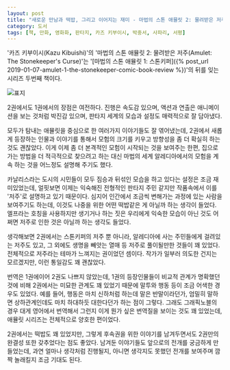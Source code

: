 ```yaml
---
layout: post
title: "새로운 만남과 떡밥, 그리고 이어지는 재미 - 마법의 스톤 애뮬릿 2: 물려받은 저주"
category: 도서
tags: [책, 만화, 영화화, 판타지, 카즈 키부이시, 박중서, 사파리, 서평]
---
```


'카즈 키부이시(Kazu Kibuishi)'의
'마법의 스톤 애뮬릿 2: 물려받은 저주(Amulet: The Stonekeeper's Curse)'는
'[마법의 스톤 애뮬릿 1: 스톤키퍼]({% post_url 2019-01-07-amulet-1-the-stonekeeper-comic-book-review %})'의 뒤를 잊는
시리즈 두번째 책이다.

![표지](https://lh3.googleusercontent.com/QBim4lLYmSv9iJAujKT5i8juSTyf04x5RAKS0XKLkBpHeTAJa9FQzSYrxhu8pE8FN-gBkZqvPCFIgQ=s480)

2권에서도 1권에서의 장점은 여전하다.
진행은 속도감 있으며,
액션과 연출은 애니메이션을 보는 것처럼 박진감 있으며,
판타지 세계의 모습과 설정도 매력적으로 잘 담아냈다.

모두가 탐내는 애뮬릿을 중심으로 한 여러가지 이야기들도 잘 엮어냈는데,
2권에서 새롭게 등장하는 인물과 이야기를 통해서
모험의 크기를 키우고 방향성을 좀 더 확실히 하는 것도 괜찮았다.
이게 이제 좀 더 본격적인 모험이 시작되는 것을 보여주는 한편,
집으로 가는 방법을 더 적극적으로 찾으려고 하는 대신
마법의 세계 알레디아에서의 모험을 계속 하는 것을 어느정도 설명해 주기도 했다.

카날리스라는 도시의 시민들이 모두 짐승과 뒤섞인 모습을 하고 있다는 설정은 조금 재미있었는데,
얼핏보면 이제는 익숙해진 전형적인 판타지 주민 같지만
작품속에서 이를 '저주'로 설명하고 있기 때문이다.
심지어 인간에서 조금씩 변해가는 과정에 있는 사람을 보여주기도 하는데,
이것도 나중을 위한 어떤 떡밥같은 게 아닐까 하는 생각이 들었다.
엘프라는 호칭을 사용하지만
생기거나 하는 짓은 우리에게 익숙한 모습이 아닌 것도
어쩌면 저주로 인한 것은 아닐까 하는 생각도 들었다.

생각해보면 2권에서는 스톤키퍼의 저주 뿐 아니라,
알레디아에 사는 주민들에게 걸려있는 저주도 있고,
그 외에도 생명을 빼앗는 열매 등 저주로 풀이될만한 것들이 꽤 있었다.
전체적으로 저주라는 테마가 느껴지는 권이었던 셈이다.
작가가 일부러 의도한 건지는 모르겠지만, 이런 통일감도 꽤 괜찮았다.

번역은 1권에이어 2권도 나쁘지 않았는데,
1권의 등장인물들이 비교적 관계가 명확했던 것에 비해
2권에서는 미묘한 관계도 꽤 있었기 때문에
말투와 행동 등이 조금 어색한 경우도 있었다.
예를 들어, 행동은 마치 신하처럼 하는데 말은 반말이라던가,
엄밀히 말하면 상하관계인데도 마치 하대하듯 대한다던가 하는 점이 그렇다.
그래도 그래픽노블의 경우 대게 영어에서 번역해서 그런지 이게 뭔가 싶은 번역질을 보이는 것도 꽤 있었는데,
애뮬릿 시리즈는 전체적으로 양호한 편이었다.

2권에서는 떡밥도 꽤 있었지만,
그렇게 후속권을 위한 이야기를 남겨두면서도
2권만의 완결성 또한 갖추었다는 점도 좋았다.
남겨둔 이야기들도 앞으로의 전개를 궁금하게 만들었는데,
과연 얼마나 생각처럼 진행될지,
아니면 생각지도 못했던 전개를 보여주며 깜짝 놀래킬지 조금 기대도 된다.
